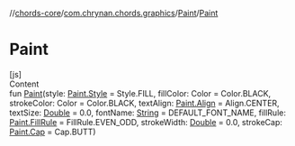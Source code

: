 //[chords-core](../../../index.md)/[com.chrynan.chords.graphics](../index.md)/[Paint](index.md)/[Paint](-paint.md)



# Paint  
[js]  
Content  
fun [Paint](-paint.md)(style: [Paint.Style](-style/index.md) = Style.FILL, fillColor: Color = Color.BLACK, strokeColor: Color = Color.BLACK, textAlign: [Paint.Align](-align/index.md) = Align.CENTER, textSize: [Double](https://kotlinlang.org/api/latest/jvm/stdlib/kotlin/-double/index.html) = 0.0, fontName: [String](https://kotlinlang.org/api/latest/jvm/stdlib/kotlin/-string/index.html) = DEFAULT_FONT_NAME, fillRule: [Paint.FillRule](-fill-rule/index.md) = FillRule.EVEN_ODD, strokeWidth: [Double](https://kotlinlang.org/api/latest/jvm/stdlib/kotlin/-double/index.html) = 0.0, strokeCap: [Paint.Cap](-cap/index.md) = Cap.BUTT)  



